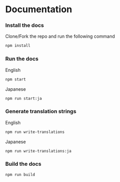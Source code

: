 # Documentation

### Install the docs

Clone/Fork the repo and run the following command
```bash
npm install
```

### Run the docs

English
```bash
npm start
```

Japanese
```bash
npm run start:ja
```

### Generate translation strings

English
```bash
npm run write-translations
```

Japanese
```bash
npm run write-translations:ja
```

### Build the docs

```bash
npm run build
```
